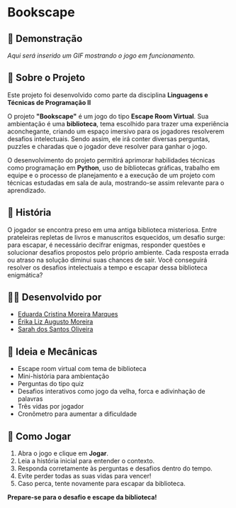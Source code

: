 
# **Bookscape**

## 🎥 Demonstração

*Aqui será inserido um GIF mostrando o jogo em funcionamento.*

## 📌 Sobre o Projeto

Este projeto foi desenvolvido como parte da disciplina **Linguagens e Técnicas de Programação II**

O projeto **"Bookscape"** é um jogo do tipo **Escape Room Virtual**. Sua ambientação é uma **biblioteca**, tema escolhido para trazer uma experiência aconchegante, criando um espaço imersivo para os jogadores resolverem desafios intelectuais. Sendo assim, ele irá conter diversas perguntas, puzzles e charadas que o jogador deve resolver para ganhar o jogo.

O desenvolvimento do projeto permitirá aprimorar habilidades técnicas como programação em **Python**, uso de bibliotecas gráficas, trabalho em equipe e o processo de planejamento e a execução de um projeto com técnicas estudadas em sala de aula, mostrando-se assim relevante para o aprendizado.

## 📖 História

O jogador se encontra preso em uma antiga biblioteca misteriosa. Entre prateleiras repletas de livros e manuscritos esquecidos, um desafio surge: para escapar, é necessário decifrar enigmas, responder questões e solucionar desafios propostos pelo próprio ambiente. Cada resposta errada ou atraso na solução diminui suas chances de sair. Você conseguirá resolver os desafios intelectuais a tempo e escapar dessa biblioteca enigmática?

## 👩‍💻 Desenvolvido por

- [Eduarda Cristina Moreira Marques](https://github.com/Lizzie-Cristina)
- [Érika Liz Augusto Moreira](https://github.com/oo0-o0)
- [Sarah dos Santos Oliveira](https://github.com/SarahSdSO)

## 🎯 Ideia e Mecânicas

- Escape room virtual com tema de biblioteca
- Mini-história para ambientação
- Perguntas do tipo quiz
- Desafios interativos como jogo da velha, forca e adivinhação de palavras
- Três vidas por jogador
- Cronômetro para aumentar a dificuldade

## 🚀 Como Jogar

1. Abra o jogo e clique em **Jogar**.
2. Leia a história inicial para entender o contexto.
3. Responda corretamente às perguntas e desafios dentro do tempo.
4. Evite perder todas as suas vidas para vencer!
5. Caso perca, tente novamente para escapar da biblioteca.

**Prepare-se para o desafio e escape da biblioteca!**
